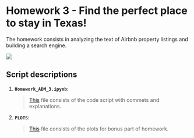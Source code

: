 
# Homework 3 - Find the perfect place to stay in Texas!

The homework consists in analyzing the text of Airbnb property listings and building a search engine.


![](https://camo.githubusercontent.com/4a40a894279c877371ec42d0af5946631b5ff7cb/68747470733a2f2f68642e7475646f63646e2e6e65742f3733313038353f773d36343626683d323834)


## Script descriptions

1. __`Homework_ADM_3.ipynb`__: 
	> [This]() file consists of the code script with commets and explanations.

2. __`PLOTS`__:
    >  [This](https://github.com/FaridRasulov/HW3ADMGRP3/tree/master/PLOTS) file consists of the plots for bonus part of homework.
